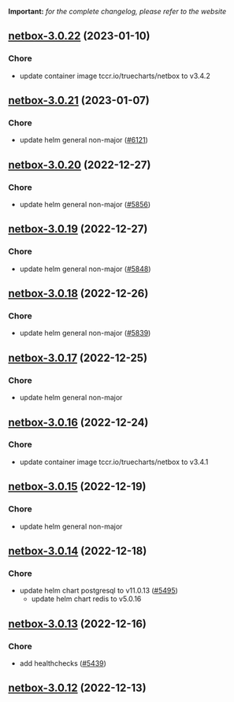 **Important:**
*for the complete changelog, please refer to the website*




## [netbox-3.0.22](https://github.com/truecharts/charts/compare/netbox-3.0.21...netbox-3.0.22) (2023-01-10)

### Chore

- update container image tccr.io/truecharts/netbox to v3.4.2
  
  


## [netbox-3.0.21](https://github.com/truecharts/charts/compare/netbox-3.0.20...netbox-3.0.21) (2023-01-07)

### Chore

- update helm general non-major ([#6121](https://github.com/truecharts/charts/issues/6121))
  
  


## [netbox-3.0.20](https://github.com/truecharts/charts/compare/netbox-3.0.19...netbox-3.0.20) (2022-12-27)

### Chore

- update helm general non-major ([#5856](https://github.com/truecharts/charts/issues/5856))
  
  


## [netbox-3.0.19](https://github.com/truecharts/charts/compare/netbox-3.0.18...netbox-3.0.19) (2022-12-27)

### Chore

- update helm general non-major ([#5848](https://github.com/truecharts/charts/issues/5848))
  
  


## [netbox-3.0.18](https://github.com/truecharts/charts/compare/netbox-3.0.17...netbox-3.0.18) (2022-12-26)

### Chore

- update helm general non-major ([#5839](https://github.com/truecharts/charts/issues/5839))
  
  


## [netbox-3.0.17](https://github.com/truecharts/charts/compare/netbox-3.0.16...netbox-3.0.17) (2022-12-25)

### Chore

- update helm general non-major
  
  


## [netbox-3.0.16](https://github.com/truecharts/charts/compare/netbox-3.0.15...netbox-3.0.16) (2022-12-24)

### Chore

- update container image tccr.io/truecharts/netbox to v3.4.1
  
  


## [netbox-3.0.15](https://github.com/truecharts/charts/compare/netbox-3.0.14...netbox-3.0.15) (2022-12-19)

### Chore

- update helm general non-major
  
  


## [netbox-3.0.14](https://github.com/truecharts/charts/compare/netbox-3.0.13...netbox-3.0.14) (2022-12-18)

### Chore

- update helm chart postgresql to v11.0.13 ([#5495](https://github.com/truecharts/charts/issues/5495))
  - update helm chart redis to v5.0.16
  
  


## [netbox-3.0.13](https://github.com/truecharts/charts/compare/netbox-3.0.12...netbox-3.0.13) (2022-12-16)

### Chore

- add healthchecks ([#5439](https://github.com/truecharts/charts/issues/5439))
  
  


## [netbox-3.0.12](https://github.com/truecharts/charts/compare/netbox-3.0.11...netbox-3.0.12) (2022-12-13)

